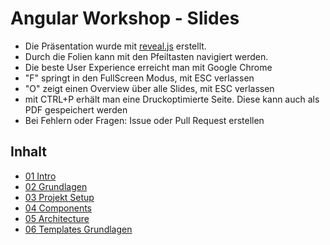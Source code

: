 # Angular Workshop - Slides

- Die Präsentation wurde mit [reveal.js](http://lab.hakim.se/reveal-js/) erstellt.
- Durch die Folien kann mit den Pfeiltasten navigiert werden.
- Die beste User Experience erreicht man mit Google Chrome
- "F" springt in den FullScreen Modus, mit ESC verlassen
- "O" zeigt einen Overview über alle Slides, mit ESC verlassen
- mit CTRL+P erhält man eine Druckoptimierte Seite. Diese kann auch als PDF gespeichert werden
- Bei Fehlern oder Fragen: Issue oder Pull Request erstellen

## Inhalt
- [01 Intro](https://baloise.github.io/ws-angular_slides/slides/01_Intro.html)
- [02 Grundlagen](https://baloise.github.io/ws-angular_slides/slides/02_Grundlagen.html)
- [03 Projekt Setup](https://baloise.github.io/ws-angular_slides/slides/03_ProjectSetup.html)
- [04 Components](https://baloise.github.io/ws-angular_slides/slides/04_Components.html)
- [05 Architecture](https://baloise.github.io/ws-angular_slides/slides/05_Architecture.html)
- [06 Templates Grundlagen](https://baloise.github.io/ws-angular_slides/slides/06_Templates_Grundlagen.html)
